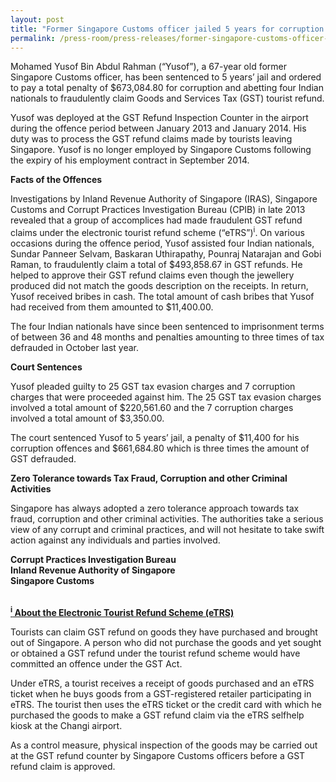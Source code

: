 ```yaml
---
layout: post
title: "Former Singapore Customs officer jailed 5 years for corruption and abetting in GST tourist refund fraud (CPIB, IRAS and Singapore Customs joint press release)"
permalink: /press-room/press-releases/former-singapore-customs-officer-jailed-5-years-corruption-and-abetting/
---
```

Mohamed Yusof Bin Abdul Rahman (“Yusof”), a 67-year old former Singapore Customs officer, has been sentenced to 5 years’ jail and ordered to pay a total penalty of $673,084.80 for corruption and abetting four Indian nationals to fraudulently claim Goods and Services Tax (GST) tourist refund.

Yusof was deployed at the GST Refund Inspection Counter in the airport during the offence period between January 2013 and January 2014. His duty was to process the GST refund claims made by tourists leaving Singapore. Yusof is no longer employed by Singapore Customs following the expiry of his employment contract in September 2014.

**Facts of the Offences**

Investigations by Inland Revenue Authority of Singapore (IRAS), Singapore Customs and Corrupt Practices Investigation Bureau (CPIB) in late 2013 revealed that a group of accomplices had made fraudulent GST refund claims under the electronic tourist refund scheme (&ldquo;eTRS&rdquo;)<sup>i</sup>. On various occasions during the offence period, Yusof assisted four Indian nationals, Sundar Panneer Selvam, Baskaran Uthirapathy, Pounraj Natarajan and Gobi Raman, to fraudulently claim a total of $493,858.67 in GST refunds. He helped to approve their GST refund claims even though the jewellery produced did not match the goods description on the receipts. In return, Yusof received bribes in cash. The total amount of cash bribes that Yusof had received from them amounted to $11,400.00.

The four Indian nationals have since been sentenced to imprisonment terms of between 36 and 48 months and penalties amounting to three times of tax defrauded in October last year.

**Court Sentences**

Yusof pleaded guilty to 25 GST tax evasion charges and 7 corruption charges that were proceeded against him. The 25 GST tax evasion charges involved a total amount of $220,561.60 and the 7 corruption charges involved a total amount of $3,350.00.

The court sentenced Yusof to 5 years’ jail, a penalty of $11,400 for his corruption offences and $661,684.80 which is three times the amount of GST defrauded.

**Zero Tolerance towards Tax Fraud, Corruption and other Criminal Activities**

Singapore has always adopted a zero tolerance approach towards tax fraud, corruption and other criminal activities. The authorities take a serious view of any corrupt and criminal practices, and will not hesitate to take swift action against any individuals and parties involved.

**Corrupt Practices Investigation Bureau**<br/>
**Inland Revenue Authority of Singapore**<br/>
**Singapore Customs**
<br/>
<br/>
<p><u><strong><sup>i</sup>&nbsp;About the Electronic Tourist Refund Scheme (eTRS)</strong></u></p>

Tourists can claim GST refund on goods they have purchased and brought out of Singapore. A person who did not purchase the goods and yet sought or obtained a GST refund under the tourist refund scheme would have committed an offence under the GST Act.

Under eTRS, a tourist receives a receipt of goods purchased and an eTRS ticket when he buys goods from a GST-registered retailer participating in eTRS. The tourist then uses the eTRS ticket or the credit card with which he purchased the goods to make a GST refund claim via the eTRS selfhelp kiosk at the Changi airport.

As a control measure, physical inspection of the goods may be carried out at the GST refund counter by Singapore Customs officers before a GST refund claim is approved. 
